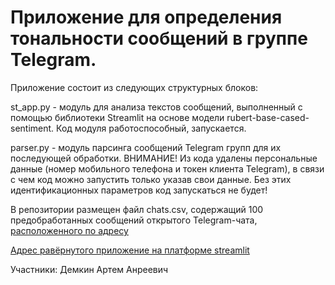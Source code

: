 # Приложение для определения тональности сообщений в группе Telegram.
Приложение состоит из следующих структурных блоков:

st_app.py - модуль для анализа текстов сообщений, выполненный с помощью библиотеки Streamlit на основе модели rubert-base-cased-sentiment. Код модуля работоспособный, запускается.

parser.py - модуль парсинга сообщений Telegram групп для их последующей обработки. ВНИМАНИЕ! Из кода удалены персональные данные (номер мобильного телефона и токен клиента Telegram), в связи с чем код можно запустить только указав свои данные. Без этих идентификационных параметров код запускаться не будет!

В репозитории размещен файл chats.csv, содержащий 100 предобработанных сообщений открытого Telegram-чата, [расположенного по адресу](https://t.me/+KxlX36pb-3hjMjRi) 

[Адрес равёрнутого приложение на платформе streamlit](https://artdemkin-ml-fastapi-sentiment-analysis-tg-st-app-m4hbkm.streamlit.app/)

Участники:
Демкин Артем Анреевич
